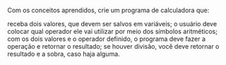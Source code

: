 Com os conceitos aprendidos, crie um programa de calculadora que: 

receba dois valores, que devem ser salvos em variáveis; 
o usuário deve colocar qual operador ele vai utilizar por meio dos símbolos aritméticos; 
com os dois valores e o operador definido, o programa deve fazer a operação e retornar o resultado; 
se houver divisão, você deve retornar o resultado e a sobra, caso haja alguma. 
